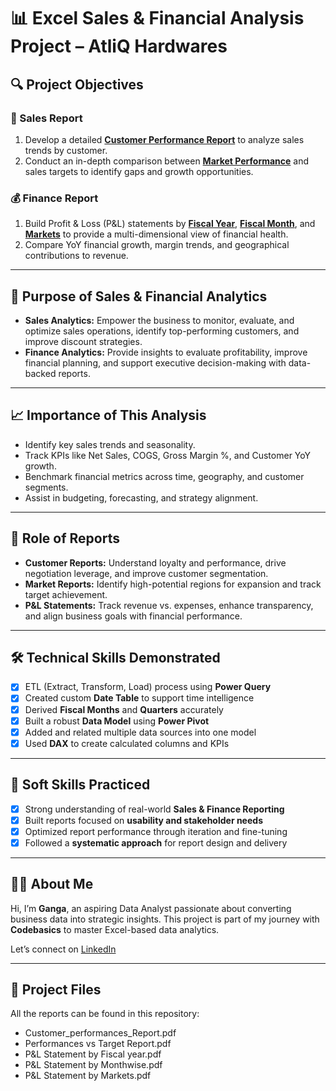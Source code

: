 # 📊 Excel Sales & Financial Analysis Project – AtliQ Hardwares

## 🔍 Project Objectives

### 🧾 Sales Report
1. Develop a detailed [**Customer Performance Report**](./Customer_performances_Report.pdf) to analyze sales trends by customer.
2. Conduct an in-depth comparison between [**Market Performance**](./Performances%20vs%20Target%20Report.pdf) and sales targets to identify gaps and growth opportunities.

### 💰 Finance Report
1. Build Profit & Loss (P&L) statements by [**Fiscal Year**](./P%26L%20Statement%20by%20Fiscal%20year.pdf), [**Fiscal Month**](./P%26L%20Statement%20by%20Monthwise.pdf), and [**Markets**](./P%26L%20Statement%20by%20Markets.pdf) to provide a multi-dimensional view of financial health.
2. Compare YoY financial growth, margin trends, and geographical contributions to revenue.

---

## 🎯 Purpose of Sales & Financial Analytics

- **Sales Analytics:** Empower the business to monitor, evaluate, and optimize sales operations, identify top-performing customers, and improve discount strategies.
- **Finance Analytics:** Provide insights to evaluate profitability, improve financial planning, and support executive decision-making with data-backed reports.

---

## 📈 Importance of This Analysis

- Identify key sales trends and seasonality.
- Track KPIs like Net Sales, COGS, Gross Margin %, and Customer YoY growth.
- Benchmark financial metrics across time, geography, and customer segments.
- Assist in budgeting, forecasting, and strategy alignment.

---

## 📑 Role of Reports

- **Customer Reports:** Understand loyalty and performance, drive negotiation leverage, and improve customer segmentation.
- **Market Reports:** Identify high-potential regions for expansion and track target achievement.
- **P&L Statements:** Track revenue vs. expenses, enhance transparency, and align business goals with financial performance.

---

## 🛠 Technical Skills Demonstrated

- [x] ETL (Extract, Transform, Load) process using **Power Query**
- [x] Created custom **Date Table** to support time intelligence
- [x] Derived **Fiscal Months** and **Quarters** accurately
- [x] Built a robust **Data Model** using **Power Pivot**
- [x] Added and related multiple data sources into one model
- [x] Used **DAX** to create calculated columns and KPIs

---

## 🤝 Soft Skills Practiced

- [x] Strong understanding of real-world **Sales & Finance Reporting**
- [x] Built reports focused on **usability and stakeholder needs**
- [x] Optimized report performance through iteration and fine-tuning
- [x] Followed a **systematic approach** for report design and delivery

---

## 👨‍💻 About Me

Hi, I’m **Ganga**, an aspiring Data Analyst passionate about converting business data into strategic insights. This project is part of my journey with **Codebasics** to master Excel-based data analytics.

Let’s connect on [LinkedIn](https://www.linkedin.com/)

---

## 📎 Project Files
All the reports can be found in this repository:
- Customer_performances_Report.pdf
- Performances vs Target Report.pdf
- P&L Statement by Fiscal year.pdf
- P&L Statement by Monthwise.pdf
- P&L Statement by Markets.pdf



